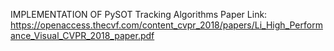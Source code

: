 IMPLEMENTATION OF PySOT Tracking Algorithms
Paper Link: https://openaccess.thecvf.com/content_cvpr_2018/papers/Li_High_Performance_Visual_CVPR_2018_paper.pdf

